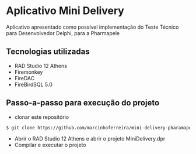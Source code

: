 # Aplicativo Mini Delivery

Aplicativo apresentado como possível implementação do Teste Técnico para Desenvolvedor Delphi, para a Pharmapele

## Tecnologias utilizadas

  - RAD Studio 12 Athens
  - Firemonkey
  - FireDAC
  - FireBirdSQL 5.0

## Passo-a-passo para execução do projeto

  - clonar este repositório
  
```bash
$ git clone https://github.com/marcinhoferreira/mini-delivery-pharamapele.git
```

  - Abrir o RAD Studio 12 Athens e abrir o projeto MiniDelivery.dpr
  - Compilar e executar o projeto
